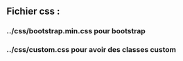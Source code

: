 ## Fichier css : 
### ../css/bootstrap.min.css pour bootstrap
### ../css/custom.css pour avoir des classes custom 
